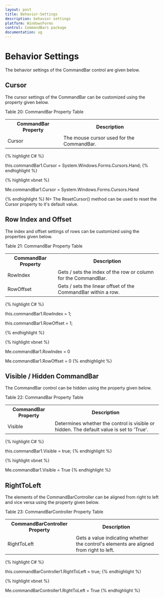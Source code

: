 ```yaml
---
layout: post
title: Behavior-Settings
description: behavior settings
platform: WindowsForms
control: CommandBars package
documentation: ug
---
```


# Behavior Settings

The behavior settings of the CommandBar control are given below.

## Cursor

The cursor settings of the CommandBar can be customized using the property given below.

Table 20: CommandBar Property Table

<table>
<tr>
<th>
CommandBar Property</th><th>
Description</th></tr>
<tr>
<td>
Cursor</td><td>
The mouse cursor used for the CommandBar.</td></tr>
</table>

{% highlight C# %}






this.commandBar1.Cursor = System.Windows.Forms.Cursors.Hand;
{% endhighlight %}

{% highlight vbnet %}




Me.commandBar1.Cursor = System.Windows.Forms.Cursors.Hand

{% endhighlight %}
N> The ResetCursor() method can be used to reset the Cursor property to it's default value.

## Row Index and Offset

The index and offset settings of rows can be customized using the properties given below.

Table 21: CommandBar Property Table

<table>
<tr>
<th>
CommandBar Property</th><th>
Description</th></tr>
<tr>
<td>
RowIndex</td><td>
Gets / sets the index of the row or column for the CommandBar.</td></tr>
<tr>
<td>
RowOffset</td><td>
Gets / sets the linear offset of the CommandBar within a row.</td></tr>
</table>

{% highlight C# %}





this.commandBar1.RowIndex = 1;

this.commandBar1.RowOffset = 1;

{% endhighlight %}

{% highlight vbnet %}





Me.commandBar1.RowIndex = 0

Me.commandBar1.RowOffset = 0
{% endhighlight %}

## Visible / Hidden CommandBar

The CommandBar control can be hidden using the property given below.

Table 22: CommandBar Property Table

<table>
<tr>
<th>
CommandBar Property</th><th>
Description</th></tr>
<tr>
<td>
Visible</td><td>
Determines whether the control is visible or hidden. The default value is set to 'True'.</td></tr>
</table>

{% highlight C# %}





this.commandBar1.Visible = true;
{% endhighlight %}

{% highlight vbnet %}





Me.commandBar1.Visible = True
{% endhighlight %}

## RightToLeft

The elements of the CommandBarController can be aligned from right to left and vice versa using the property given below.

Table 23: CommandBarController Property Table

<table>
<tr>
<th>
CommandBarController Property</th><th>
Description</th></tr>
<tr>
<td>
RightToLeft</td><td>
Gets a value indicating whether the control's elements are aligned from right to left.</td></tr>
</table>

{% highlight C# %}





this.commandBarController1.RightToLeft = true;
{% endhighlight %}

{% highlight vbnet %}





Me.commandBarController1.RightToLeft = True
{% endhighlight %}



